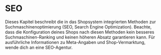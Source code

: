 # SEO

Dieses Kapitel beschreibt die in das Shopsystem integrierten Methoden zur Suchmaschinenoptimierung \(SEO, Search Engine Optimization\). Beachte, dass die Konfiguration deines Shops nach diesen Methoden kein besseres Suchmaschinen-Ranking und keinen höheren Absatz garantieren kann. Für ausführliche Informationen zu Meta-Angaben und Shop-Vermarktung, wende dich an eine SEO-Agentur.




